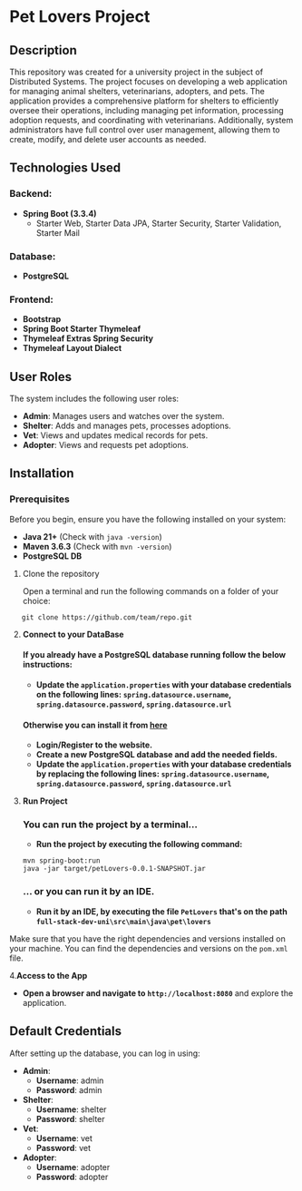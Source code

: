 # **Pet Lovers Project**

## Description
This repository was created for a university project in the subject of Distributed Systems. The project focuses on developing a web application for managing animal shelters, veterinarians, adopters, and pets. The application provides a comprehensive platform for shelters to efficiently oversee their operations, including managing pet information, processing adoption requests, and coordinating with veterinarians. Additionally, system administrators have full control over user management, allowing them to create, modify, and delete user accounts as needed.

## Technologies Used
### Backend:
- **Spring Boot (3.3.4)**
    - Starter Web, Starter Data JPA, Starter Security, Starter Validation, Starter Mail
### Database:
- **PostgreSQL**
### Frontend:
- **Bootstrap**
- **Spring Boot Starter Thymeleaf**
- **Thymeleaf Extras Spring Security**
- **Thymeleaf Layout Dialect**

## User Roles
The system includes the following user roles:
- **Admin**: Manages users and watches over the system.
- **Shelter**: Adds and manages pets, processes adoptions.
- **Vet**: Views and updates medical records for pets.
- **Adopter**: Views and requests pet adoptions.

## Installation
### Prerequisites
Before you begin, ensure you have the following installed on your system:
- **Java 21+** (Check with `java -version`)
- **Maven 3.6.3** (Check with `mvn -version`)
- **PostgreSQL DB**
1. Clone the repository

   Open a terminal and run the following commands on a folder of your choice:
```
   git clone https://github.com/team/repo.git
   ```
2. **Connect to your DataBase**

   #### If you already have a PostgreSQL database running follow the below instructions:
    - **Update the `application.properties` with your database credentials on the following lines:
      `spring.datasource.username`, `spring.datasource.password`, `spring.datasource.url`**

   #### Otherwise you can install it from [here](https://dashboard.render.com/login)
    - **Login/Register to the website.**
    - **Create a new PostgreSQL database and add the needed fields.**
    - **Update the `application.properties` with your database credentials by replacing the following lines: `spring.datasource.username`, `spring.datasource.password`, `spring.datasource.url`**

3. **Run Project**
    
   ### You can run the project by a terminal...
    - **Run the project by executing the following command:**
   ```
   mvn spring-boot:run
   java -jar target/petLovers-0.0.1-SNAPSHOT.jar
    ```
   ### ... or you can run it by an IDE.
   - **Run it by an IDE, by executing the file `PetLovers` that's on the path `full-stack-dev-uni\src\main\java\pet\lovers`**

    
Make sure that you have the right dependencies and versions installed on your machine. You can find the dependencies and versions on the `pom.xml` file.

4.**Access to the App**
- **Open a browser and navigate to `http://localhost:8080`** and explore the application.

## Default Credentials
After setting up the database, you can log in using:
- **Admin**: 
    - **Username**: admin
    - **Password**: admin
- **Shelter**:
    - **Username**: shelter
    - **Password**: shelter
- **Vet**:
    - **Username**: vet
    - **Password**: vet
- **Adopter**:
    - **Username**: adopter
    - **Password**: adopter